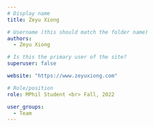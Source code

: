 ```yaml
---
# Display name
title: Zeyu Xiong

# Username (this should match the folder name)
authors:
  - Zeyu Xiong

# Is this the primary user of the site?
superuser: false

website: "https://www.zeyuxiong.com"

# Role/position
role: MPhil Student <br> Fall, 2022

user_groups:
  - Team
---
```

